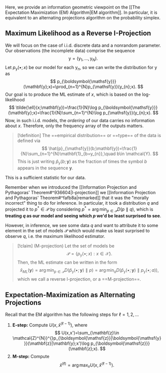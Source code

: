 Here, we provide an information geometric viewpoint on the [[The Expectation Maximization (EM) Algorithm|EM algorithm]]. In particular, it is equivalent to an alternating projections algorithm on the probability simplex.

## Maximum Likelihood as a Reverse I-Projection

We will focus on the case of i.i.d. discrete data and a nonrandom parameter. Our observations (the incomplete data) comprise the sequence
$$
\boldsymbol{\mathsf{y}}=(\mathsf{y}_{1},\dots,\mathsf{y}_{N}).
$$
Let $p_{\mathsf{y}}(\bullet;x)$ be our model for each $\mathsf{y}_{n}$, so we can write the distribution for $\boldsymbol{\mathsf{y}}$ as
$$
p_{\boldsymbol{\mathsf{y}}}(\mathbf{y};x)=\prod_{n=1}^{N}p_{\mathsf{y}}(y_{n};x).
$$
Our goal is to produce the ML estimate of $x$, which is based on the log-likelihood
$$
\tilde{\ell}(x;\mathbf{y})=\frac{1}{N}\log p_{\boldsymbol{\mathsf{y}}}(\mathbf{y};x)=\frac{1}{N}\sum_{n=1}^{N}\log p_{\mathsf{y}}(y_{n};x).
$$
Now, in such i.i.d. models, the *ordering* of our data carries no information about $x$. Therefore, only the frequency array of the outputs matters.

> [!definition]
> The ==empirical distribution== or ==type== of the data is defined via
> $$
> \hat{p}_{\mathsf{y}}(b;\mathbf{y})=\frac{1}{N}\sum_{n=1}^{N}\mathbf{1}_{b=y_{n}},\quad b\in \mathcal{Y}.
> $$
> This is just writing $\hat{p}_{\boldsymbol{\mathsf{y}}}(b;\mathbf{y})$ as the fraction of times the symbol $b$ appears in the sequence $\mathbf{y}$.

This is a sufficient statistic for our data.

Remember when we introduced the [[Information Projection and Pythagoras' Theorem#^936604|I-projection]] we [[Information Projection and Pythagoras' Theorem#^fafb8a|remarked]] that it was the "morally incorrect" thing to do for inference. In particular, it took a distribution $q$ and projected it to $p^{*}\in \mathcal{P}$ by considering $p^{*}=\arg\min_{p \in \mathcal{P}}D(p\parallel q)$, which is **treating $q$ as our model and seeing which $p$ we'd be least surprised to see**.

However, in inference, we see some data $q$ and want to attribute it to some element in the set of models $\mathcal{P}$ which would make us least surprised to observe $q$, i.e. the maximum likelihood estimator.

> [!claim] (M-projection)
> Let the set of models be
> $$
> \mathcal{P}=\{ p_{\mathsf{y}}(\bullet;x) : x \in \mathcal{X} \}.
> $$
> Then, the ML estimate can be written in the form
> $$
> \hat{x}_{ML}(\mathbf{y})=\arg\min_{p \in \mathcal{P}}D(\hat{p}_{\mathsf{y}}(\bullet;\mathbf{y})\parallel p)=\arg\min_{a}D(\hat{p}_{\mathsf{y}}(\bullet;\mathbf{y})\parallel p_{\mathsf{y}}(\bullet;a)),
> $$
> which we call a reverse I-projection, or a ==M-projection==.

## Expectation-Maximization as Alternating Projections

Recall that the EM algorithm has the following steps for $\ell=1,2,\dots$

1. **E-step:** Compute $U(x,\hat{x}^{(\ell-1)})$, where
$$
U(x,x')=\sum_{\mathbf{z}\in \mathcal{Z}^{N}}^{}p_{\boldsymbol{\mathsf{z}}|\boldsymbol{\mathsf{y}}}(\mathbf{z}|\mathbf{y};x')\log p_{\boldsymbol{\mathsf{z}}}(\mathbf{z};x).
$$
2. **M-step:** Compute
$$
\hat{x}^{(\ell)}=\arg\max_{x}U(x,\hat{x}^{(\ell-1)}).
$$

